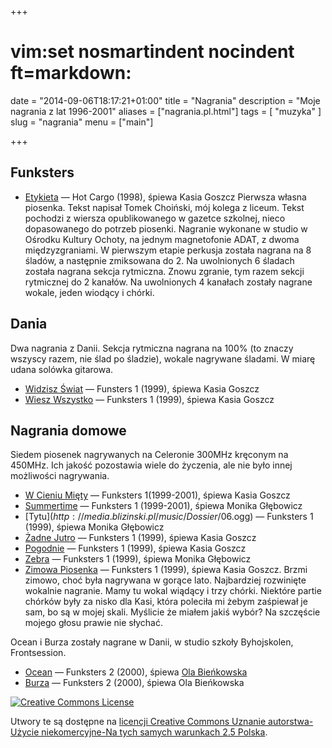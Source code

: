 +++
# vim:set nosmartindent nocindent ft=markdown:
date = "2014-09-06T18:17:21+01:00"
title = "Nagrania"
description = "Moje nagrania z lat 1996-2001"
aliases = ["nagrania.pl.html"]
tags = [ "muzyka" ]
slug = "nagrania"
menu = ["main"]

+++

<!--more-->

## Funksters

-   [Etykieta][etykieta] &mdash; Hot Cargo (1998), śpiewa Kasia Goszcz  Pierwsza
    własna piosenka. Tekst napisał Tomek Choiński, mój kolega z liceum.  Tekst
    pochodzi z wiersza opublikowanego w gazetce szkolnej, nieco dopasowanego do
    potrzeb piosenki. Nagranie wykonane w studio w Ośrodku Kultury Ochoty, na
    jednym magnetofonie ADAT, z dwoma międzyzgraniami. W pierwszym etapie
    perkusja została nagrana na 8 śladów, a następnie zmiksowana do 2. Na
    uwolnionych 6 śladach została nagrana sekcja rytmiczna. Znowu zgranie, tym
    razem sekcji rytmicznej do 2 kanałów. Na uwolnionych 4 kanałach zostały
    nagrane wokale, jeden wiodący i chórki.  

## Dania

Dwa nagrania z Danii. Sekcja rytmiczna nagrana na 100% (to znaczy wszyscy razem,
nie ślad po śladzie), wokale nagrywane śladami.  W miarę udana solówka gitarowa.

-   [Widzisz Świat][widzisz-swiat] &mdash; Funsters 1 (1999), śpiewa Kasia
    Goszcz
-   [Wiesz Wszystko][wiesz-wszystko] &mdash; Funksters 1 (1999), śpiewa Kasia
    Goszcz

## Nagrania domowe

Siedem piosenek nagrywanych na Celeronie 300MHz kręconym na 450MHz. Ich jakość
pozostawia wiele do życzenia, ale nie było innej możliwości nagrywania.

- [W Cieniu Mięty](http://media.blizinski.pl/music/Dossier/04%20-%20Funksters%20-%20W%20Cieniu%20Mi%c4%99ty.ogg) &mdash; Funksters 1(1999-2001), śpiewa Kasia Goszcz
- [Summertime](http://media.blizinski.pl/music/Dossier/05%20-%20Funksters%20-%20Summertime%20%28Monika%20G%C5%82%C4%99bowicz%29.ogg) &mdash; Funksters 1 (1999-2001), śpiewa Monika Głębowicz
- [Tytu$](http://media.blizinski.pl/music/Dossier/06%20-%20Funksters%20-%20Tytu$.ogg) &mdash; Funksters 1 (1999), śpiewa Monika Głębowicz
- [Żadne Jutro](http://media.blizinski.pl/music/Dossier/07%20-%20Funksters%20-%20Zadne%20Jutro.ogg) &mdash; Funksters 1 (1999), śpiewa Kasia Goszcz
- [Pogodnie](http://media.blizinski.pl/music/Dossier/08%20-%20Funksters%20-%20Pogodnie.ogg) &mdash; Funksters 1 (1999), śpiewa Kasia Goszcz
- [Zebra](http://media.blizinski.pl/music/Dossier/09%20-%20Funksters%20-%20Zebra.ogg) &mdash; Funksters 1 (1999), śpiewa Monika Głębowicz
- [Zimowa Piosenka](http://media.blizinski.pl/music/Dossier/12%20-%20Funksters%20-%20Zimowa%20Piosenka.ogg)
&mdash; Funksters 1 (1999), śpiewa Kasia Goszcz.  Brzmi zimowo, choć była
nagrywana w gorące lato. Najbardziej rozwinięte wokalnie nagranie. Mamy tu wokal
wiądący i trzy chórki. Niektóre partie chórków były za nisko dla Kasi, która
poleciła mi żebym zaśpiewał je sam, bo są w mojej skali. Myślicie że miałem
jakiś wybór?  Na szczęście mojego głosu prawie nie słychać.

Ocean i Burza zostały nagrane w Danii, w studio szkoły Byhojskolen,
Frontsession.

- [Ocean](http://media.blizinski.pl/music/Dossier/10%20-%20Funksters%20-%20Ocean.ogg) &mdash; Funksters 2 (2000), śpiewa [Ola Bieńkowska][ola]
- [Burza](http://media.blizinski.pl/music/Dossier/11%20-%20Funksters%20-%20Burza.ogg) &mdash; Funksters 2 (2000), śpiewa Ola Bieńkowska

<a rel="license" href="http://creativecommons.org/licenses/by-nc-sa/2.5/pl/">
<img alt="Creative Commons License" style="border-width:0" src="http://i.creativecommons.org/l/by-nc-sa/2.5/pl/88x31.png" />
</a>

Utwory te są dostępne na 
<a rel="license" href="http://creativecommons.org/licenses/by-nc-sa/2.5/pl/">licencji Creative Commons Uznanie autorstwa-Użycie niekomercyjne-Na tych samych warunkach 2.5 Polska</a>.

[etykieta]: http://media.blizinski.pl/music/Dossier/01%20-%20Funksters%20-%20Etykieta.ogg
[widzisz-swiat]: http://media.blizinski.pl/music/Dossier/02%20-%20Funksters%20-%20Widzisz%20%c5%9awiat.ogg
[wiesz-wszystko]: http://media.blizinski.pl/music/Dossier/03%20-%20Funksters%20-%20Wiesz%20Wszystko.ogg
[ola]: http://www.olabienkowska.com/ "Strona domowa Oli Bieńkowskiej"
